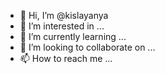 - 👋 Hi, I’m @kislayanya
- 👀 I’m interested in ...
- 🌱 I’m currently learning ...
- 💞️ I’m looking to collaborate on ...
- 📫 How to reach me ...

<!---
kislayanya/kislayanya is a ✨ special ✨ repository because its `README.md` (this file) appears on your GitHub profile.
You can click the Preview link to take a look at your changes.
--->
